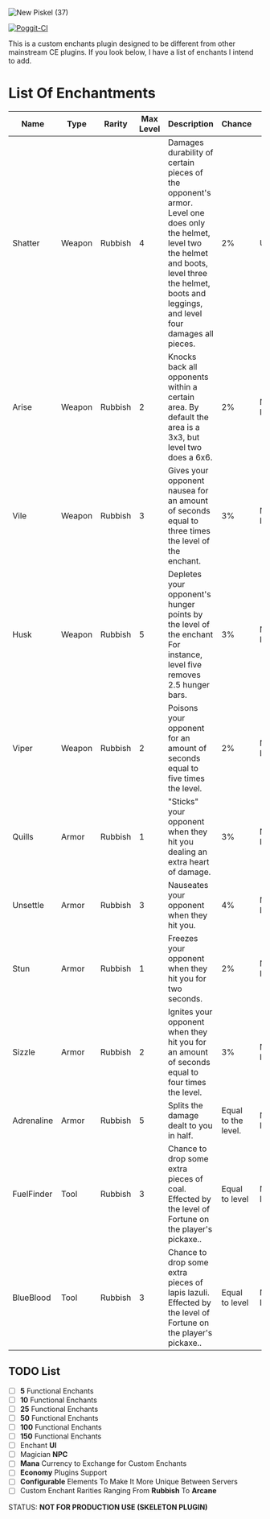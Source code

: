 ![New Piskel (37)](https://user-images.githubusercontent.com/77890259/132428945-5f1c0c64-4f68-4fb6-8efc-00f32683d854.png)

[![Poggit-CI](https://poggit.pmmp.io/ci.badge/Vqnic/CustomEnchanter/CustomEnchanter/master)](https://poggit.pmmp.io/ci/Vqnic/CustomEnchanter)

This is a custom enchants plugin designed to be different from other mainstream CE plugins. If you look below, I have a list of enchants I intend to add.


# List Of Enchantments
| Name  | Type | Rarity | Max Level | Description | Chance | Functional |
| ------------- | ------------- | ------------- | ------------- | ------------- | ------------- | ------------- |
| Shatter | Weapon | Rubbish | 4 | Damages durability of certain pieces of the opponent's armor. Level one does only the helmet, level two the helmet and boots, level three the helmet, boots and leggings, and level four damages all pieces. | 2% | UNTESTED |
| Arise | Weapon | Rubbish | 2 | Knocks back all opponents within a certain area. By default the area is a 3x3, but level two does a 6x6. | 2% | NOT IMPLEMENTED |
| Vile | Weapon | Rubbish | 3 | Gives your opponent nausea for an amount of seconds equal to three times the level of the enchant. | 3% | NOT IMPLEMENTED |
| Husk | Weapon | Rubbish | 5 | Depletes your opponent's hunger points by the level of the enchant For instance, level five removes 2.5 hunger bars.| 3% | NOT IMPLEMENTED |
| Viper | Weapon | Rubbish | 2 | Poisons your opponent for an amount of seconds equal to five times the level. | 2% | NOT IMPLEMENTED |
| Quills | Armor | Rubbish | 1 | "Sticks" your opponent when they hit you dealing an extra heart of damage. | 3% | NOT IMPLEMENTED |
| Unsettle | Armor | Rubbish | 3 | Nauseates your opponent when they hit you. | 4% | NOT IMPLEMENTED |
| Stun | Armor | Rubbish | 1 | Freezes your opponent when they hit you for two seconds. | 2% | NOT IMPLEMENTED |
| Sizzle | Armor | Rubbish | 2 | Ignites your opponent when they hit you for an amount of seconds equal to four times the level. | 3% | NOT IMPLEMENTED |
| Adrenaline | Armor | Rubbish | 5 | Splits the damage dealt to you in half. | Equal to the level. | NOT IMPLEMENTED |
| FuelFinder | Tool | Rubbish | 3 | Chance to drop some extra pieces of coal. Effected by the level of Fortune on the player's pickaxe.. | Equal to level | NOT IMPLEMENTED |
| BlueBlood | Tool | Rubbish | 3 | Chance to drop some extra pieces of lapis lazuli. Effected by the level of Fortune on the player's pickaxe.. | Equal to level | NOT IMPLEMENTED |


## TODO List
- [ ] **5** Functional Enchants
- [ ] **10** Functional Enchants
- [ ] **25** Functional Enchants
- [ ] **50** Functional Enchants
- [ ] **100** Functional Enchants
- [ ] **150** Functional Enchants
- [ ] Enchant **UI**
- [ ] Magician **NPC**
- [ ] **Mana** Currency to Exchange for Custom Enchants
- [ ] **Economy** Plugins Support
- [ ] **Configurable** Elements To Make It More Unique Between Servers
- [ ] Custom Enchant Rarities Ranging From **Rubbish** To **Arcane**

STATUS: **NOT FOR PRODUCTION USE (SKELETON PLUGIN)**
